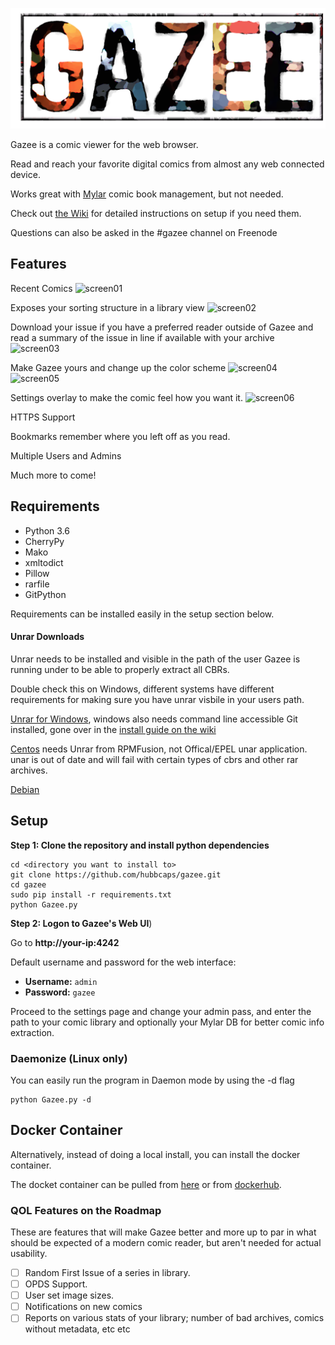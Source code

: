 ![Gazee](/public/images/logo.png)

Gazee is a comic viewer for the web browser.

Read and reach your favorite digital comics from almost any web connected device.

Works great with [Mylar](https://github.com/evilhero/mylar) comic book management, but not needed.

Check out [the Wiki](https://github.com/hubbcaps/gazee/wiki) for detailed instructions on setup if you need them.

Questions can also be asked in the #gazee channel on Freenode

## Features

Recent Comics
![screen01](http://i.imgur.com/4cRYbJP.jpg)

Exposes your sorting structure in a library view
![screen02](http://i.imgur.com/LuJDAAG.jpg)

Download your issue if you have a preferred reader outside of Gazee and read a summary of the issue in line if available with your archive
![screen03](http://i.imgur.com/NcgCQTq.jpg)

Make Gazee yours and change up the color scheme
![screen04](http://i.imgur.com/xCLoowh.jpg)
![screen05](http://i.imgur.com/F5mb0bA.jpg)

Settings overlay to make the comic feel how you want it.
![screen06](http://i.imgur.com/t0NsWMp.jpg)

HTTPS Support

Bookmarks remember where you left off as you read.

Multiple Users and Admins

Much more to come!

## Requirements
* Python 3.6
* CherryPy
* Mako
* xmltodict
* Pillow
* rarfile
* GitPython

Requirements can be installed easily in the setup section below.

#### Unrar Downloads

Unrar needs to be installed and visible in the path of the user Gazee is running under to be able to properly extract all CBRs.

Double check this on Windows, different systems have different requirements for making sure you have unrar visbile in your users path.

[Unrar for Windows](http://www.rarlab.com/rar_add.htm), windows also needs command line accessible Git installed, gone over in the [install guide on the wiki](https://github.com/hubbcaps/gazee/wiki/Windows-Install-Guide)

[Centos](https://www.rpmfind.net/linux/rpm2html/search.php?query=unrar) needs Unrar from RPMFusion, not Offical/EPEL unar application. unar is out of date and will fail with certain types of cbrs and other rar archives.

[Debian](https://packages.debian.org/jessie/unrar)

## Setup

**Step 1: Clone the repository and install python dependencies**

    cd <directory you want to install to>
    git clone https://github.com/hubbcaps/gazee.git
    cd gazee
    sudo pip install -r requirements.txt
    python Gazee.py

**Step 2: Logon to Gazee's Web UI**)

  Go to **http://your-ip:4242**
  
  Default username and password for the web interface:
  
  * **Username:** `admin`
  * **Password:** `gazee`
  
  Proceed to the settings page and change your admin pass, and enter the path to your comic library   and optionally your Mylar DB for better comic info extraction.

### Daemonize (Linux only)

You can easily run the program in Daemon mode by using the -d flag

    python Gazee.py -d

## Docker Container

Alternatively, instead of doing a local install, you can install the docker container.

The docket container can be pulled from [here](https://github.com/hubbcaps/docker-gazee) or from [dockerhub](https://hub.docker.com/r/hubcapps/gazee/).

### QOL Features on the Roadmap

These are features that will make Gazee better and more up to par in what should be expected of a modern comic reader, but aren't needed for actual usability.

- [ ] Random First Issue of a series in library.
- [ ] OPDS Support.
- [ ] User set image sizes.
- [ ] Notifications on new comics
- [ ] Reports on various stats of your library; number of bad archives, comics without metadata, etc etc
